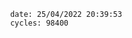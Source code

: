 

                date: 25/04/2022 20:39:53
                cycles: 98400

                         